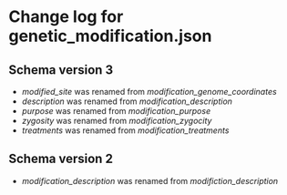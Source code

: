 Change log for genetic_modification.json
========================================

Schema version 3
----------------

* *modified_site* was renamed from *modification_genome_coordinates*
* *description* was renamed from *modification_description*
* *purpose* was renamed from *modification_purpose*
* *zygosity* was renamed from *modification_zygocity*
* *treatments* was renamed from *modification_treatments*

Schema version 2
----------------

* *modification_description* was renamed from *modifiction_description*
